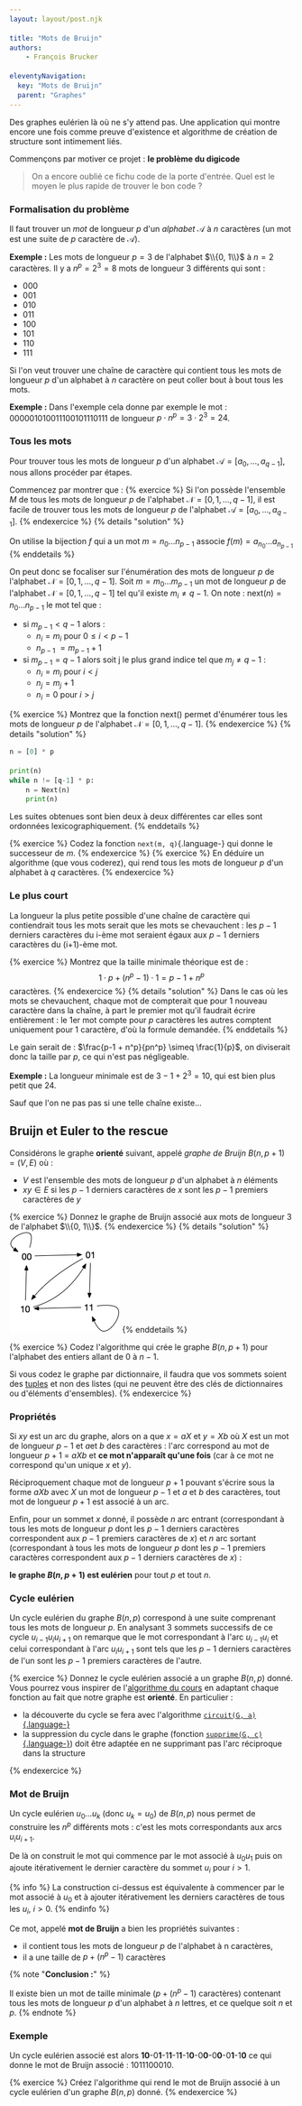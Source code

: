 ```yaml
---
layout: layout/post.njk

title: "Mots de Bruijn"
authors: 
    - François Brucker

eleventyNavigation:
  key: "Mots de Bruijn"
  parent: "Graphes"
---
```


<!-- début résumé -->

Des graphes eulérien là où ne s'y attend pas. Une application qui montre encore une fois comme preuve d'existence et algorithme de création de structure sont intimement liés.

<!-- fin résumé -->

Commençons par motiver ce projet : **le problème du digicode**

> On a encore oublié ce fichu code de la porte d'entrée. Quel est le moyen le plus rapide de trouver le bon code ?

### Formalisation du problème

Il faut trouver un *mot* de longueur $p$ d'un *alphabet* $\mathcal{A}$ à $n$ caractères (un mot est une suite de $p$ caractère de $\mathcal{A}$).

**Exemple :**
Les mots de longueur $p=3$ de l'alphabet $\\{0, 1\\}$ à $n=2$ caractères. Il y a $n^p = 2^3 = 8$ mots de longueur 3 différents qui sont :

* $000$
* $001$
* $010$
* $011$
* $100$
* $101$
* $110$
* $111$

Si l'on veut trouver une chaîne de caractère qui contient tous les mots de longueur $p$ d'un alphabet à $n$ caractère on peut coller bout à bout tous les mots.

**Exemple :**
Dans l'exemple cela donne par exemple le mot : $000001010011100101110111$ de longueur $p \cdot n^p = 3 \cdot 2^3 = 24$.

### Tous les mots

Pour trouver tous les mots de longueur $p$ d'un alphabet $\mathcal{A} = [a_0, \dots, a_{q-1}]$, nous allons procéder par étapes.

Commencez par montrer que :
{% exercice %}
Si l'on possède l'ensemble $M$ de tous les mots de longueur $p$ de l'alphabet $\mathcal{N} = [0, 1, \dots, q-1]$, il est facile de trouver tous les mots de longueur $p$ de l'alphabet $\mathcal{A} = [a_0, \dots, a_{q-1}]$.
{% endexercice %}
{% details "solution" %}

On utilise la bijection $f$ qui a un mot $m=n_0\dots n_{p-1}$ associe $f(m) = a_{n_0}\dots a_{n_{p-1}}$
{% enddetails %}

On peut donc se focaliser sur l'énumération des mots de longueur $p$ de l'alphabet $\mathcal{N} = [0, 1, \dots, q-1]$. Soit $m = m_0\dots m_{p-1}$ un mot de longueur $p$ de l'alphabet $\mathcal{N} = [0, 1, \dots, q-1]$ tel qu'il existe $m_i \neq q-1$. On note : $\mbox{next}(n) = n_0 \dots  {n}_{p-1}$ le mot tel que :

* si $m_{p-1} < q-1$ alors :
  * $n_i = m_i$ pour $0 \leq i < p-1$
  * $n_{p-1}$ $= m_{p-1} + 1$
* si $m_{p-1} = q-1$ alors soit j le plus grand indice tel que $m_j \neq q-1$ :
  * $n_i = m_i$ pour $i < j$
  * $n_j = m_j + 1$
  * $n_i = 0$ pour $i > j$

{% exercice %}
Montrez que la fonction $\mbox{next}()$ permet d'énumérer tous les mots de longueur $p$ de l'alphabet $\mathcal{N} = [0, 1, \dots, q-1]$.
{% endexercice %}
{% details "solution" %}

```python
n = [0] * p

print(n)
while n != [q-1] * p:
    n = Next(n)
    print(n)
```

Les suites obtenues sont bien deux à deux différentes car elles sont ordonnées lexicographiquement.
{% enddetails %}

{% exercice %}
Codez la fonction `next(m, q)`{.language-} qui donne le successeur de $m$.
{% endexercice %}
{% exercice %}
En déduire un algorithme (que vous coderez), qui rend tous les mots de longueur $p$ d'un alphabet à $q$ caractères.
{% endexercice %}

### Le plus court

La longueur la plus petite possible d'une chaîne de caractère qui contiendrait tous les mots serait que les mots se chevauchent : les $p-1$ derniers caractères du i-ème mot seraient égaux aux $p-1$ derniers caractères du (i+1)-ème mot.

{% exercice %}
Montrez que la taille minimale théorique est de :
$$
1 \cdot p  + (n^p - 1) \cdot 1 = p - 1 + n^p
$$
caractères.
{% endexercice %}
{% details "solution" %}
Dans le cas où les mots se chevauchent, chaque mot de compterait que pour 1 nouveau caractère dans la chaîne, à part le premier mot qu'il faudrait écrire entièrement : le 1er mot compte pour $p$ caractères les autres comptent uniquement pour 1 caractère, d'où la formule demandée.
{% enddetails %}

Le gain serait de : $\frac{p-1 + n^p}{pn^p} \simeq \frac{1}{p}$, on diviserait donc la taille par $p$, ce qui n'est pas négligeable.

**Exemple :** La longueur minimale est de $3-1 + 2^3 = 10$, qui est bien plus petit que 24.

Sauf que l'on ne pas pas si une telle chaîne existe...

## Bruijn et Euler to the rescue

Considérons le graphe **orienté** suivant, appelé *graphe de Bruijn* $B(n, p+1) = (V, E)$ où :

* $V$ est l'ensemble des mots de longueur $p$ d'un alphabet à $n$ éléments
* $xy \in E$ si les $p-1$ derniers caractères de $x$ sont les $p-1$ premiers caractères de $y$

{% exercice %}
Donnez le graphe de Bruijn associé aux mots de longueur 3 de l'alphabet $\\{0, 1\\}$.
{% endexercice %}
{% details "solution" %}
![graphe de Bruijn](./mot_3_01.png)
{% enddetails %}

{% exercice %}
Codez l'algorithme qui crée le graphe $B(n, p+1)$ pour l'alphabet des entiers allant de 0 à $n-1$.

Si vous codez le graphe par dictionnaire, il faudra que vos sommets soient des [tuples](https://docs.python.org/fr/3/tutorial/datastructures.html#tuples-and-sequences) et non des listes (qui ne peuvent être des clés de dictionnaires ou d'éléments d'ensembles).
{% endexercice %}

### Propriétés

Si $xy$ est un arc du graphe, alors on a que $x = aX$ et $y= Xb$ où $X$ est un mot de longueur $p-1$ et $a$et $b$ des caractères : l'arc correspond au mot de longueur $p + 1$ = $aXb$ et **ce mot n'apparaît qu'une fois** (car à ce mot ne correspond qu'un unique $x$ et $y$).

Réciproquement chaque mot de longueur $p + 1$ pouvant s'écrire sous la forme $aXb$ avec $X$ un mot de longueur $p-1$ et $a$ et $b$ des caractères, tout mot de longueur $p + 1$ est associé à un arc.

Enfin, pour un sommet $x$ donné, il possède $n$ arc entrant (correspondant à tous les mots de longueur $p$ dont les $p-1$ derniers caractères correspondent aux $p-1$ premiers caractères de $x$) et $n$ arc sortant (correspondant à tous les mots de longueur $p$ dont les $p-1$ premiers caractères correspondent aux $p-1$ derniers caractères de $x$) :

**le graphe $B(n, p+1)$ est eulérien** pour tout $p$ et tout $n$.

### Cycle eulérien

Un cycle eulérien du graphe $B(n, p)$ correspond à une suite comprenant tous les mots de longueur $p$. En analysant 3 sommets successifs de ce cycle $u_{i-1}u_iu_{i+1}$ on remarque que le mot correspondant à l'arc $u_{i-1}u_i$ et celui correspondant à l'arc $u_iu_{i+1}$ sont tels
que les $p-1$ derniers caractères de l'un sont les $p-1$ premiers caractères de l'autre.

{% exercice %}
Donnez le cycle eulérien associé a un graphe $B(n, p)$ donné. Vous pourrez vous inspirer de l'[algorithme du cours](../parcours-euleriens#principe-algorithme) en adaptant chaque fonction au fait que notre graphe est **orienté**. En particulier :

* la découverte du cycle se fera avec l'algorithme [`circuit(G, a)`{.language-}](../chemins-cycles-connexite#algo-cycle-oriente)
* la suppression du cycle dans le graphe (fonction [`supprime(G, c)`{.language-}](../parcours-euleriens#fonction-supprime)) doit être adaptée en ne supprimant pas l'arc réciproque dans la structure

{% endexercice %}

### Mot de Bruijn

Un cycle eulérien $u_0\dots u_k$ (donc $u_k = u_0$) de $B(n, p)$ nous permet de construire les $n^p$ différents mots : c'est les mots correspondants aux arcs $u_iu_{i+1}$.

De là on construit le mot qui commence par le mot associé à $u_0u_1$ puis on ajoute itérativement le dernier caractère du sommet $u_i$ pour $i > 1$.

{% info %}
La construction ci-dessus est équivalente à commencer par le mot associé à $u_0$ et à ajouter itérativement les derniers caractères de tous les $u_i$, $i > 0$.
{% endinfo %}

Ce mot, appelé **mot de Bruijn** a bien les propriétés suivantes :

* il contient tous les mots de longueur $p$ de l'alphabet à n caractères,
* il a une taille de $p +(n^p -1)$ caractères

{% note "**Conclusion :**" %}

Il existe bien un mot de taille minimale ($p +(n^p-1)$ caractères) contenant tous les mots de longueur $p$ d'un alphabet à $n$ lettres, et ce quelque soit $n$ et $p$.
{% endnote %}

### Exemple

Un cycle eulérien associé est alors **10**-0**1**-1**1**-1**1**-1**0**-0**0**-0**0**-0**1**-1**0** ce qui donne le mot de Bruijn associé : 1011100010.

{% exercice %}
Créez l'algorithme qui rend le mot de Bruijn associé à un cycle eulérien d'un graphe $B(n, p)$ donné.
{% endexercice %}
